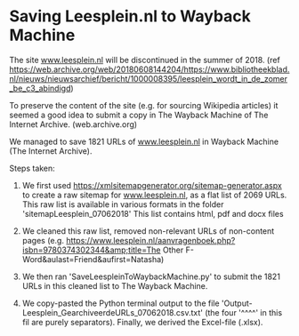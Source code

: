 # Saving Leesplein.nl to Wayback Machine

The site www.leesplein.nl will be discontinued in the summer of 2018. (ref https://web.archive.org/web/20180608144204/https://www.bibliotheekblad.nl/nieuws/nieuwsarchief/bericht/1000008395/leesplein_wordt_in_de_zomer_be_c3_abindigd)

To preserve the content of the site (e.g. for sourcing Wikipedia articles) it seemed a good idea to submit a copy in The Wayback Machine of The Internet Archive. (web.archive.org)

We managed to save 1821 URLs of www.leesplein.nl in Wayback Machine (The Internet Archive). 

Steps taken: 

1) We first used https://xmlsitemapgenerator.org/sitemap-generator.aspx to create a raw sitemap for www.leesplein.nl, as a flat list of 2069 URLs. This raw list is available in various formats in the folder 'sitemapLeesplein_07062018'
This list contains html, pdf and docx files

2) We cleaned this raw list, removed non-relevant URLs of non-content pages (e.g. https://www.leesplein.nl/aanvragenboek.php?isbn=9780374302344&amp;title=The Other F-Word&amp;aulast=Friend&amp;aufirst=Natasha) 

3) We then ran 'SaveLeespleinToWaybackMachine.py' to submit the 1821 URLs in this cleaned list to The Wayback Machine.

4) We copy-pasted the Python terminal output to the file 'Output-Leesplein_GearchiveerdeURLs_07062018.csv.txt' (the four '^^^^' in this fil are purely separators). Finally, we derived the Excel-file (.xlsx). 
